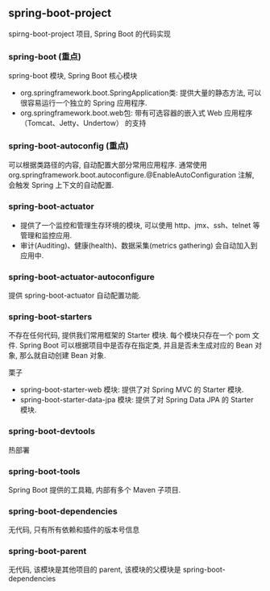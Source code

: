 ## spring-boot-project
spirng-boot-project 项目, Spring Boot 的代码实现

### spring-boot (重点)
spring-boot 模块, Spring Boot 核心模块
- org.springframework.boot.SpringApplication类: 提供大量的静态方法, 可以很容易运行一个独立的 Spring 应用程序.
- org.springframework.boot.web包: 带有可选容器的嵌入式 Web 应用程序（Tomcat、Jetty、Undertow） 的支持

### spring-boot-autoconfig (重点)
可以根据类路径的内容, 自动配置大部分常用应用程序. 通常使用 org.springframework.boot.autoconfigure.@EnableAutoConfiguration 注解, 会触发 Spring 上下文的自动配置.

### spring-boot-actuator
- 提供了一个监控和管理生存环境的模块, 可以使用 http、jmx、ssh、telnet 等管理和监控应用.
- 审计(Auditing)、健康(health)、数据采集(metrics gathering) 会自动加入到应用中.

### spring-boot-actuator-autoconfigure
提供 spring-boot-actuator 自动配置功能.

### spring-boot-starters
不存在任何代码, 提供我们常用框架的 Starter 模块. 每个模块只存在一个 pom 文件. Spring Boot 可以根据项目中是否存在指定类, 并且是否未生成对应的 Bean 对象, 那么就自动创建 Bean 对象. 

栗子
- spring-boot-starter-web 模块: 提供了对 Spring MVC 的 Starter 模块.
- spring-boot-starter-data-jpa 模块: 提供了对 Spring Data JPA 的 Starter 模块.

### spring-boot-devtools
热部署

### spring-boot-tools
Spring Boot 提供的工具箱, 内部有多个 Maven 子项目.

### spring-boot-dependencies
无代码, 只有所有依赖和插件的版本号信息

### spring-boot-parent
无代码, 该模块是其他项目的 parent, 该模块的父模块是 spring-boot-dependencies

